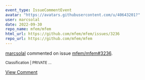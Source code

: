 ```yaml
---
event_type: IssueCommentEvent
avatar: "https://avatars.githubusercontent.com/u/40643201?"
user: marcsolal
date: 2022-09-30
repo_name: mfem/mfem
html_url: https://github.com/mfem/mfem/issues/3236
repo_url: https://github.com/mfem/mfem
---
```


<a href='https://github.com/marcsolal' target='_blank'>marcsolal</a> commented on issue <a href='https://github.com/mfem/mfem/issues/3236' target='_blank'>mfem/mfem#3236</a>.

<small>Classification | PRIVATE...</small>

<a href='https://github.com/mfem/mfem/issues/3236' target='_blank'>View Comment</a>